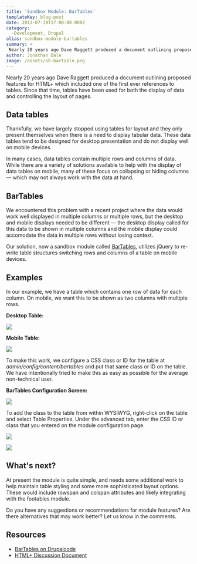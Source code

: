 ```yaml
---
title: 'Sandbox Module: BarTables'
templateKey: blog-post
date: 2013-07-30T17:00:00.000Z
category: 
  -Development, Drupal
alias: sandbox-module-bartables
summary: > 
 Nearly 20 years ago Dave Raggett produced a document outlining proposed features for HTML+ which included one of the first ever references to tables. Since that time, tables have been used for both the display of data and controlling the layout of pages.
author: Jonathan Dale
image: /assets/sb-bartable.png
---
```


Nearly 20 years ago Dave Raggett produced a document outlining proposed features for HTML+ which included one of the first ever references to tables. Since that time, tables have been used for both the display of data and controlling the layout of pages.

Data tables
-----------

Thankfully, we have largely stopped using tables for layout and they only present themselves when there is a need to display tabular data. These data tables tend to be designed for desktop presentation and do not display well on mobile devices.

In many cases, data tables contain multiple rows and columns of data. While there are a variety of solutions available to help with the display of data tables on mobile, many of these focus on collapsing or hiding columns — which may not always work with the data at hand.

BarTables
---------

We encountered this problem with a recent project where the data would work well displayed in multiple columns or multiple rows, but the desktop and mobile displays needed to be different — the desktop display called for this data to be shown in multiple columns and the mobile display could accomodate the data in multiple rows without losing context.

Our solution, now a sandbox module called [BarTables](http://cgit.drupalcode.org/sandbox/darthclue/2052827.git/tree), utilizes jQuery to re-write table structures switching rows and columns of a table on mobile devices.

Examples
--------

In our example, we have a table which contains one row of data for each column. On mobile, we want this to be shown as two columns with multiple rows.

**Desktop Table:**

![](/sites/default/files/bartables-desktop.png)

**Mobile Table:**

![](/sites/default/files/bartables-mobile.png)

To make this work, we configure a CSS class or ID for the table at _admin/config/content/bartables_ and put that same class or ID on the table. We have intentionally tried to make this as easy as possible for the average non-technical user.

**BarTables Configuration Screen:**

![](/sites/default/files/screen_shot_2013-07-29_at_2.16.04_pm.png)

To add the class to the table from within WYSIWYG, right-click on the table and select Table Properties. Under the advanced tab, enter the CSS ID or class that you entered on the module configuration page.

![](/sites/default/files/screen_shot_2013-07-29_at_2.18.47_pm.png)

![](/sites/default/files/screen_shot_2013-07-29_at_2.19.09_pm.png)

What's next?
------------

At present the module is quite simple, and needs some additional work to help maintain table styling and some more sophisticated layout options. These would include rowspan and colspan attributes and likely integrating with the footables module.

Do you have any suggestions or recommendations for module features? Are there alternatives that may work better? Let us know in the comments.

Resources
---------

*   [BarTables on Drupalcode](http://cgit.drupalcode.org/sandbox/darthclue/2052827.git/tree)
*   [HTML+ Discussion Document](http://www.w3.org/MarkUp/HTMLPlus/htmlplus_1.html)
